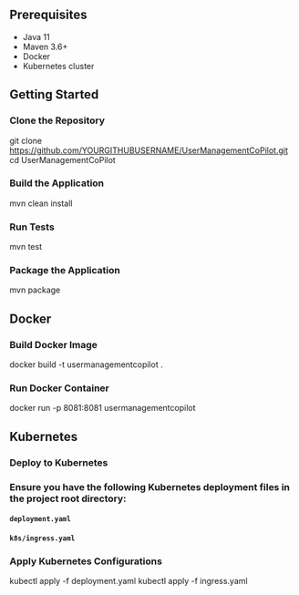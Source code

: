 ## Prerequisites

- Java 11
- Maven 3.6+
- Docker
- Kubernetes cluster

## Getting Started

### Clone the Repository
git clone https://github.com/YOURGITHUBUSERNAME/UserManagementCoPilot.git 
cd UserManagementCoPilot

### Build the Application
mvn clean install

### Run Tests
mvn test

### Package the Application
mvn package

## Docker
### Build Docker Image
docker build -t usermanagementcopilot .


### Run Docker Container
docker run -p 8081:8081 usermanagementcopilot

## Kubernetes
### Deploy to Kubernetes
### Ensure you have the following Kubernetes deployment files in the project root directory:
#### `deployment.yaml`
#### `k8s/ingress.yaml`


### Apply Kubernetes Configurations

kubectl apply -f deployment.yaml 
kubectl apply -f ingress.yaml

